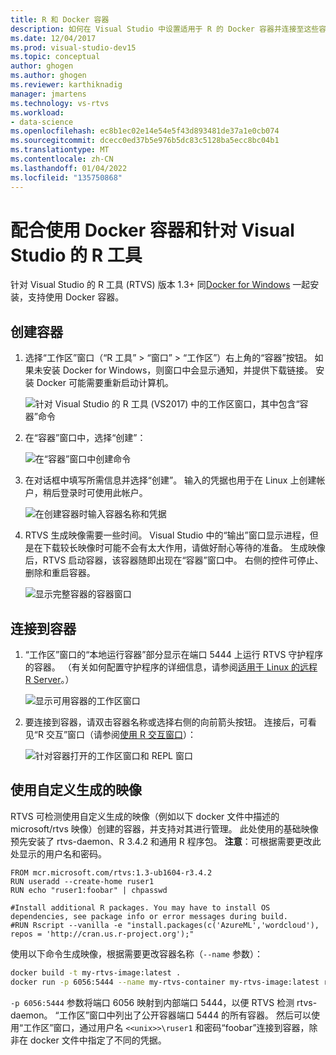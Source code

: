 ```yaml
---
title: R 和 Docker 容器
description: 如何在 Visual Studio 中设置适用于 R 的 Docker 容器并连接至这些容器。
ms.date: 12/04/2017
ms.prod: visual-studio-dev15
ms.topic: conceptual
author: ghogen
ms.author: ghogen
ms.reviewer: karthiknadig
manager: jmartens
ms.technology: vs-rtvs
ms.workload:
- data-science
ms.openlocfilehash: ec8b1ec02e14e54e5f43d893481de37a1e0cb074
ms.sourcegitcommit: dcecc0ed37b5e976b5dc83c5128ba5ecc8bc04b1
ms.translationtype: MT
ms.contentlocale: zh-CN
ms.lasthandoff: 01/04/2022
ms.locfileid: "135750868"
---
```

# <a name="use-docker-containers-with-r-tools-for-visual-studio"></a>配合使用 Docker 容器和针对 Visual Studio 的 R 工具

针对 Visual Studio 的 R 工具 (RTVS) 版本 1.3+ 同[Docker for Windows](https://www.docker.com/docker-windows) 一起安装，支持使用 Docker 容器。

## <a name="create-a-container"></a>创建容器

1. 选择“工作区”窗口（“R 工具” > “窗口” > “工作区”）右上角的“容器”按钮。 如果未安装 Docker for Windows，则窗口中会显示通知，并提供下载链接。 安装 Docker 可能需要重新启动计算机。

    ![针对 Visual Studio 的 R 工具 (VS2017) 中的工作区窗口，其中包含“容器”命令](media/container-workspaces-window.png)

1. 在“容器”窗口中，选择“创建”：

    ![在“容器”窗口中创建命令](media/containers-window-create.png)

1. 在对话框中填写所需信息并选择“创建”。 输入的凭据也用于在 Linux 上创建帐户，稍后登录时可使用此帐户。

    ![在创建容器时输入容器名称和凭据](media/containers-window-create-fill.png)

1. RTVS 生成映像需要一些时间。 Visual Studio 中的“输出”窗口显示进程，但是在下载较长映像时可能不会有太大作用，请做好耐心等待的准备。 生成映像后，RTVS 启动容器，该容器随即出现在“容器”窗口中。 右侧的控件可停止、删除和重启容器。

    ![显示完整容器的容器窗口](media/containers-window-created.png)

## <a name="connect-to-a-container"></a>连接到容器

1. “工作区”窗口的“本地运行容器”部分显示在端口 5444 上运行 RTVS 守护程序的容器。 （有关如何配置守护程序的详细信息，请参阅[适用于 Linux 的远程 R Server](setting-up-remote-r-service-on-linux.md)。）

    ![显示可用容器的工作区窗口](media/workspaces-window-running-containers.png)

1. 要连接到容器，请双击容器名称或选择右侧的向前箭头按钮。 连接后，可看见“R 交互”窗口（请参阅[使用 R 交互窗口](interactive-repl-for-r-in-visual-studio.md)）：

    ![针对容器打开的工作区窗口和 REPL 窗口](media/workspaces-window-container-connected.png)

## <a name="use-custom-built-images"></a>使用自定义生成的映像

RTVS 可检测使用自定义生成的映像（例如以下 docker 文件中描述的 microsoft/rtvs 映像）创建的容器，并支持对其进行管理。 此处使用的基础映像预先安装了 rtvs-daemon、R 3.4.2 和通用 R 程序包。 **注意**：可根据需要更改此处显示的用户名和密码。

```docker
FROM mcr.microsoft.com/rtvs:1.3-ub1604-r3.4.2
RUN useradd --create-home ruser1
RUN echo "ruser1:foobar" | chpasswd

#Install additional R packages. You may have to install OS dependencies, see package info or error messages during build.
#RUN Rscript --vanilla -e "install.packages(c('AzureML','wordcloud'), repos = 'http://cran.us.r-project.org');"
```

使用以下命令生成映像，根据需要更改容器名称（`--name` 参数）：

```bash
docker build -t my-rtvs-image:latest .
docker run -p 6056:5444 --name my-rtvs-container my-rtvs-image:latest rtvsd
```

`-p 6056:5444` 参数将端口 6056 映射到内部端口 5444，以便 RTVS 检测 rtvs-daemon。 “工作区”窗口中列出了公开容器端口 5444 的所有容器。 然后可以使用“工作区”窗口，通过用户名 `<<unix>>\ruser1` 和密码“foobar”连接到容器，除非在 docker 文件中指定了不同的凭据。
